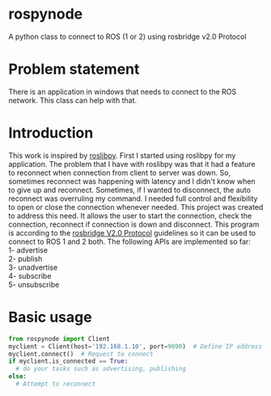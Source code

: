 # rospynode
A python class to connect to ROS (1 or 2) using rosbridge v2.0 Protocol
# Problem statement
There is an application in windows that needs to connect to the ROS network. This class can help with that.
# Introduction
This work is inspired by [roslibpy](https://github.com/gramaziokohler/roslibpy). First I started using roslibpy for my application. The problem that I have with roslibpy was that it had a feature to reconnect when connection from client to server was down. So, sometimes reconnect was happening with latency and I didn't know when to give up and reconnect. Sometimes, if I wanted to disconnect, the auto reconnect was overruling my command.
I needed full control and flexibility to open or close the connection whenever needed. This project was created to address this need. It allows the user to start the connection, check the connection, reconnect if connection is down and disconnect.
This program is according to the [rosbridge V2.0 Protocol](https://github.com/RobotWebTools/rosbridge_suite/blob/develop/ROSBRIDGE_PROTOCOL.md) guidelines so it can be used to connect to ROS 1 and 2 both. The following APIs are implemented so far:  
1- advertise  
2- publish  
3- unadvertise  
4- subscribe  
5- unsubscribe  
# Basic usage  
```python
from rospynode import Client
myclient = Client(host='192.168.1.10', port=9090)  # Define IP address and port of the rosbridge server
myclient.connect()  # Request to connect
if myclient.is_connected == True:
  # do your tasks such as advertising, publishing
else:
  # Attempt to reconnect
```
  
